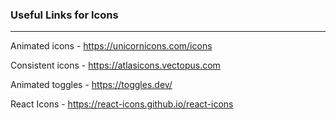 ### Useful Links for Icons
---

Animated icons - https://unicornicons.com/icons

Consistent icons - https://atlasicons.vectopus.com

Animated toggles - https://toggles.dev/

React Icons - https://react-icons.github.io/react-icons
